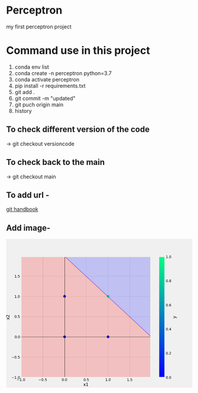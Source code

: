 # Perceptron
my first perceptron project 


# Command use in this project 
1. conda env list 
2. conda create -n perceptron python=3.7 
3. conda activate perceptron 
4. pip install -r requirements.txt 
5. git add . 
6. git commit -m "updated" 
7. git puch origin main 
8. history 

## To check different version of the code 
-> git checkout versioncode 

## To check back to the main 
-> git checkout main 

## To add url -
[git handbook](https://github.com/git-guides)

## Add image-
![sample image](plots/and.png)
